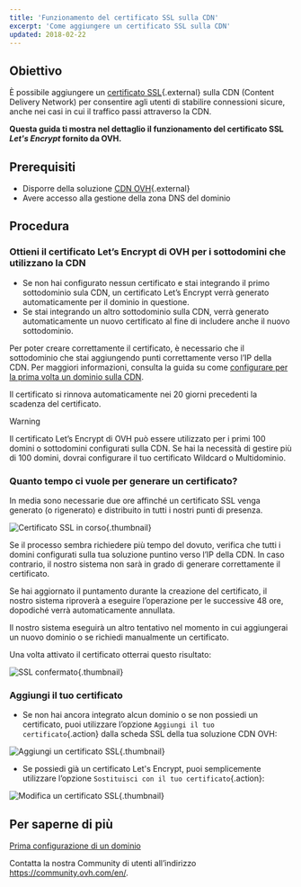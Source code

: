 ```yaml
---
title: 'Funzionamento del certificato SSL sulla CDN'
excerpt: 'Come aggiungere un certificato SSL sulla CDN'
updated: 2018-02-22
---
```


## Obiettivo

È possibile aggiungere un [certificato SSL](https://www.ovhcloud.com/it/web-hosting/options/ssl/){.external} sulla CDN (Content Delivery Network) per consentire agli utenti di stabilire connessioni sicure, anche nei casi in cui il traffico passi attraverso la CDN.

**Questa guida ti mostra nel dettaglio il funzionamento del certificato SSL <i>Let's Encrypt</i> fornito da OVH.**

## Prerequisiti

- Disporre della soluzione [CDN OVH](https://www.ovh.it/cdn/){.external}
- Avere accesso alla gestione della zona DNS del dominio

## Procedura

### Ottieni il certificato Let’s Encrypt di OVH per i sottodomini che utilizzano la CDN

- Se non hai configurato nessun certificato e stai integrando il primo sottodominio sula CDN, un certificato Let’s Encrypt verrà generato automaticamente per il dominio in questione.
- Se stai integrando un altro sottodominio sulla CDN, verrà generato automaticamente un nuovo certificato al fine di includere anche il nuovo sottodominio.

Per poter creare correttamente il certificato, è necessario che il sottodominio che stai aggiungendo punti correttamente verso l’IP della CDN. Per maggiori informazioni, consulta la guida su come [configurare per la prima volta un dominio sulla CDN](first_domain_name_configuration1.).

Il certificato si rinnova automaticamente nei 20 giorni precedenti la scadenza del certificato.

> [!warning]
>
> Il certificato Let’s Encrypt di OVH può essere utilizzato per i primi 100 domini o sottodomini configurati sulla CDN. Se hai la necessità di gestire più di 100 domini, dovrai configurare il tuo certificato Wildcard o Multidominio.
>

### Quanto tempo ci vuole per generare un certificato?

In media sono necessarie due ore affinché un certificato SSL venga generato (o rigenerato) e distribuito in tutti i nostri punti di presenza.

![Certificato SSL in corso](ssl_in_progress.png){.thumbnail}

Se il processo sembra richiedere più tempo del dovuto, verifica che tutti i domini configurati sulla tua soluzione puntino verso l’IP della CDN. In caso contrario, il nostro sistema non sarà in grado di generare correttamente il certificato.

Se hai aggiornato il puntamento durante la creazione del certificato, il nostro sistema riproverà a eseguire l’operazione per le successive 48 ore, dopodiché verrà automaticamente annullata.

Il nostro sistema eseguirà un altro tentativo nel momento in cui aggiungerai un nuovo dominio o se richiedi manualmente un certificato.

Una volta attivato il certificato otterrai questo risultato:

![SSL confermato](ssl_validated.png){.thumbnail}

### Aggiungi il tuo certificato

- Se non hai ancora integrato alcun dominio o se non possiedi un certificato, puoi utilizzare l’opzione `Aggiungi il tuo certificato`{.action} dalla scheda SSL della tua soluzione CDN OVH:

![Aggiungi un certificato SSL](add_ssl.png){.thumbnail}

- Se possiedi già un certificato Let's Encrypt, puoi semplicemente utilizzare l’opzione `Sostituisci con il tuo certificato`{.action}:

![Modifica un certificato SSL](change_ssl.png){.thumbnail}

## Per saperne di più

[Prima configurazione di un dominio](first_domain_name_configuration1.)

Contatta la nostra Community di utenti all’indirizzo <https://community.ovh.com/en/>.